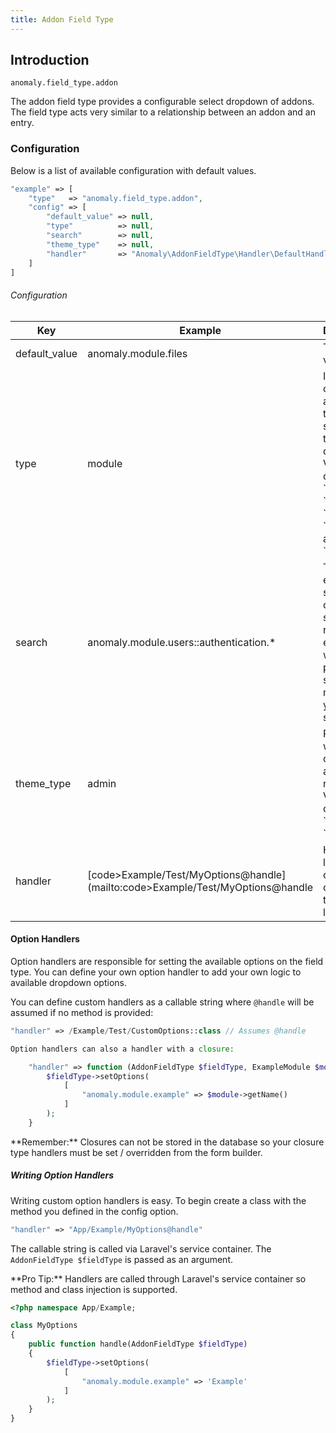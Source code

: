 ```yaml
---
title: Addon Field Type
---
```


## Introduction

`anomaly.field_type.addon`

The addon field type provides a configurable select dropdown of addons. The field type acts very similar to a relationship between an addon and an entry.

### Configuration

Below is a list of available configuration with default values.

```php
"example" => [
    "type"   => "anomaly.field_type.addon",
    "config" => [
        "default_value" => null,
        "type"          => null,
        "search"        => null,
        "theme_type"    => null,
        "handler"       => "Anomaly\AddonFieldType\Handler\DefaultHandler@handle"
    ]
]
```

###### Configuration

<table class="table table-bordered table-striped">
    <thead>
        <tr>
            <th>Key</th>
            <th>Example</th>
            <th>Description</th>
        </tr>
    </thead>
    <tbody>
        <tr>
            <td>default_value</td>
            <td>anomaly.module.files</td>
            <td>The default value.</td>
        </tr>
        <tr>
            <td>type</td>
            <td>module</td>
            <td>If defined only addons of the specified type will be displayed. Valid options are `module`, `field_type`, `plugin`, `module`, and `extension`.</td>
        </tr>
        <tr>
            <td>search</td>
            <td>anomaly.module.users::authentication.*</td>
            <td>The extension search option will search and return only extensions with a provision string that matches your search.</td>
        </tr>
        <tr>
            <td>theme_type</td>
            <td>admin</td>
            <td>Restrict what type of themes are returned. Valid options are `admin` or `standard`.</td>
        </tr>
        <tr>
            <td>handler</td>
            <td>[code>Example/Test/MyOptions@handle](mailto:code>Example/Test/MyOptions@handle</code)</td>
            <td>Handlers let you override control of the options logic.</td>
        </tr>
    </tbody>
</table>

#### Option Handlers

Option handlers are responsible for setting the available options on the field type. You can define your own option handler to add your own logic to available dropdown options.

You can define custom handlers as a callable string where `@handle` will be assumed if no method is provided:

```php
"handler" => /Example/Test/CustomOptions::class // Assumes @handle

Option handlers can also a handler with a closure:

    "handler" => function (AddonFieldType $fieldType, ExampleModule $module) {
        $fieldType->setOptions(
            [
                "anomaly.module.example" => $module->getName()
            ]
        );
    }
```

<div class="alert alert-info">**Remember:** Closures can not be stored in the database so your closure type handlers must be set / overridden from the form builder.</div>

##### Writing Option Handlers

Writing custom option handlers is easy. To begin create a class with the method you defined in the config option.

```php
"handler" => "App/Example/MyOptions@handle"
```

The callable string is called via Laravel's service container. The `AddonFieldType $fieldType` is passed as an argument.

<div class="alert alert-primary">**Pro Tip:** Handlers are called through Laravel's service container so method and class injection is supported.</div>

```php
<?php namespace App/Example;

class MyOptions
{
    public function handle(AddonFieldType $fieldType)
    {
        $fieldType->setOptions(
            [
                "anomaly.module.example" => 'Example'
            ]
        );
    }
}
```
```php